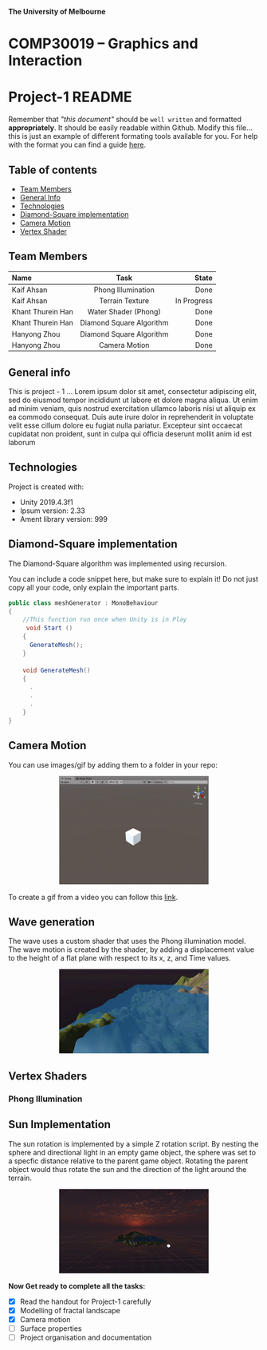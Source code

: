 **The University of Melbourne**

# COMP30019 – Graphics and Interaction

# Project-1 README

Remember that _"this document"_ should be `well written` and formatted **appropriately**. It should be easily readable within Github. Modify this file...
this is just an example of different formating tools available for you. For help with the format you can find a guide [here](https://docs.github.com/en/github/writing-on-github).

## Table of contents

- [Team Members](#team-members)
- [General Info](#general-info)
- [Technologies](#technologies)
- [Diamond-Square implementation](#diamond-square-implementation)
- [Camera Motion](#camera-motion)
- [Vertex Shader](#vertex-shader)

## Team Members

| Name           |        Task        |       State |
| :------------- | :----------------: | ----------: |
| Kaif Ahsan     | Phong Illumination |        Done |
| Kaif Ahsan     |  Terrain Texture   | In Progress |
| Khant Thurein Han |   Water Shader (Phong)    |     Done |
| Khant Thurein Han |   Diamond Square Algorithm    |     Done |
| Hanyong Zhou |   Diamond Square Algorithm    |    Done |
| Hanyong Zhou |   Camera Motion   |    Done |


## General info

This is project - 1 ...
Lorem ipsum dolor sit amet, consectetur adipiscing elit, sed do eiusmod tempor incididunt ut labore et dolore magna aliqua. Ut enim ad minim veniam, quis nostrud exercitation ullamco laboris nisi ut aliquip ex ea commodo consequat. Duis aute irure dolor in reprehenderit in voluptate velit esse cillum dolore eu fugiat nulla pariatur. Excepteur sint occaecat cupidatat non proident, sunt in culpa qui officia deserunt mollit anim id est laborum

## Technologies

Project is created with:

- Unity 2019.4.3f1
- Ipsum version: 2.33
- Ament library version: 999

## Diamond-Square implementation

The Diamond-Square algorithm was implemented using recursion. 

You can include a code snippet here, but make sure to explain it!
Do not just copy all your code, only explain the important parts.

```c#
public class meshGenerator : MonoBehaviour
{
    //This function run once when Unity is in Play
     void Start ()
    {
      GenerateMesh();
    }

    void GenerateMesh()
    {
      .
      .
      .
    }
}
```

## Camera Motion

You can use images/gif by adding them to a folder in your repo:

<p align="center">
  <img src="Gifs/Q1-1.gif"  width="300" >
</p>

To create a gif from a video you can follow this [link](https://ezgif.com/video-to-gif/ezgif-6-55f4b3b086d4.mov).

## Wave generation

The wave uses a custom shader that uses the Phong illumination model. The wave motion is created by the shader, by adding a displacement value to the height of a flat plane with respect to its x, z, and Time values. 

<p align="center">
  <img src="Gifs/Wave-Generation.gif"  width="300" >
</p>

## Vertex Shaders

### Phong Illumination

## Sun Implementation

The sun rotation is implemented by a simple Z rotation script. By nesting the sphere and directional light in an empty game object, the sphere was set to a specfic distance relative to the parent game object. Rotating the parent object would thus rotate the sun and the direction of the light around the terrain.

<p align="center">
  <img src="Gifs/Sun-Implementation.gif"  width="300" >
</p>

**Now Get ready to complete all the tasks:**

- [x] Read the handout for Project-1 carefully
- [x] Modelling of fractal landscape
- [x] Camera motion
- [ ] Surface properties
- [ ] Project organisation and documentation
